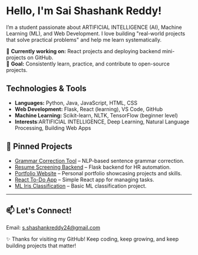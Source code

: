 # Hello, I'm Sai Shashank Reddy! 

I’m a student passionate about ARTIFICIAL INTELLIGENCE (AI), Machine Learning (ML), and Web Development.
I love building "real-world projects that solve practical problems" and help me learn systematically.

🚀 **Currently working on:** React projects and deploying backend mini-projects on GitHub.  
🎯 **Goal:** Consistently learn, practice, and contribute to open-source projects.


##  Technologies & Tools
- **Languages:** Python, Java, JavaScript, HTML, CSS
- **Web Development:** Flask, React (learning), VS Code, GitHub
- **Machine Learning:** Scikit-learn, NLTK, TensorFlow (beginner level)
- **Interests**:ARTIFICIAL INTELLIGENCE, Deep Learning, Natural Language Processing, Building Web Apps



## 📌 Pinned Projects

- [Grammar Correction Tool](https://github.com/shashank263/grammer-correction) – NLP-based sentence grammar correction.
- [Resume Screening Backend](https://github.com/shashank263/resume_screening) – Flask backend for HR automation.
- [Portfolio Website](https://github.com/shashank263/portfolio-website) – Personal portfolio showcasing projects and skills.
- [React To-Do App](https://github.com/shashank263/react-todo) – Simple React app for managing tasks.
- [ML Iris Classification](https://github.com/shashank263/ml-iris-classification) – Basic ML classification project.

---

## 📫 Let's Connect!
Email: [s.shashankreddy24@gmail.com](mailto:s.shashankreddy24@gmail.com)
  
✨ Thanks for visiting my GitHub! Keep coding, keep growing, and keep building projects that matter! 
